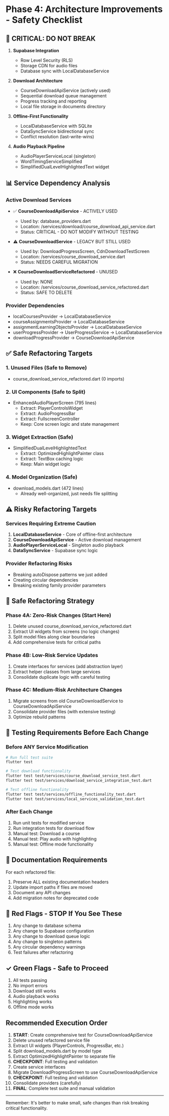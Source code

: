 # Phase 4: Architecture Improvements - Safety Checklist

## 🔴 CRITICAL: DO NOT BREAK
1. **Supabase Integration**
   - Row Level Security (RLS)
   - Storage CDN for audio files
   - Database sync with LocalDatabaseService

2. **Download Architecture**
   - CourseDownloadApiService (actively used)
   - Sequential download queue management
   - Progress tracking and reporting
   - Local file storage in documents directory

3. **Offline-First Functionality**
   - LocalDatabaseService with SQLite
   - DataSyncService bidirectional sync
   - Conflict resolution (last-write-wins)

4. **Audio Playback Pipeline**
   - AudioPlayerServiceLocal (singleton)
   - WordTimingServiceSimplified
   - SimplifiedDualLevelHighlightedText widget

## 📊 Service Dependency Analysis

### Active Download Services
- ✅ **CourseDownloadApiService** - ACTIVELY USED
  - Used by: database_providers.dart
  - Location: /services/download/course_download_api_service.dart
  - Status: CRITICAL - DO NOT MODIFY WITHOUT TESTING

- ⚠️ **CourseDownloadService** - LEGACY BUT STILL USED
  - Used by: DownloadProgressScreen, CdnDownloadTestScreen
  - Location: /services/course_download_service.dart
  - Status: NEEDS CAREFUL MIGRATION

- ❌ **CourseDownloadServiceRefactored** - UNUSED
  - Used by: NONE
  - Location: /services/course_download_service_refactored.dart
  - Status: SAFE TO DELETE

### Provider Dependencies
- localCoursesProvider → LocalDatabaseService
- courseAssignmentsProvider → LocalDatabaseService
- assignmentLearningObjectsProvider → LocalDatabaseService
- userProgressProvider → UserProgressService → LocalDatabaseService
- downloadProgressProvider → CourseDownloadApiService

## ✅ Safe Refactoring Targets

### 1. Unused Files (Safe to Remove)
- course_download_service_refactored.dart (0 imports)

### 2. UI Components (Safe to Split)
- EnhancedAudioPlayerScreen (795 lines)
  - Extract: PlayerControlsWidget
  - Extract: AudioProgressBar
  - Extract: FullscreenController
  - Keep: Core screen logic and state management

### 3. Widget Extraction (Safe)
- SimplifiedDualLevelHighlightedText
  - Extract: OptimizedHighlightPainter class
  - Extract: TextBox caching logic
  - Keep: Main widget logic

### 4. Model Organization (Safe)
- download_models.dart (472 lines)
  - Already well-organized, just needs file splitting

## ⚠️ Risky Refactoring Targets

### Services Requiring Extreme Caution
1. **LocalDatabaseService** - Core of offline-first architecture
2. **CourseDownloadApiService** - Active download management
3. **AudioPlayerServiceLocal** - Singleton audio playback
4. **DataSyncService** - Supabase sync logic

### Provider Refactoring Risks
- Breaking autoDispose patterns we just added
- Creating circular dependencies
- Breaking existing family provider parameters

## 🔧 Safe Refactoring Strategy

### Phase 4A: Zero-Risk Changes (Start Here)
1. Delete unused course_download_service_refactored.dart
2. Extract UI widgets from screens (no logic changes)
3. Split model files along clear boundaries
4. Add comprehensive tests for critical paths

### Phase 4B: Low-Risk Service Updates
1. Create interfaces for services (add abstraction layer)
2. Extract helper classes from large services
3. Consolidate duplicate logic with careful testing

### Phase 4C: Medium-Risk Architecture Changes
1. Migrate screens from old CourseDownloadService to CourseDownloadApiService
2. Consolidate provider files (with extensive testing)
3. Optimize rebuild patterns

## 🧪 Testing Requirements Before Each Change

### Before ANY Service Modification
```bash
# Run full test suite
flutter test

# Test download functionality
flutter test test/services/course_download_service_test.dart
flutter test test/services/download_service_integration_test.dart

# Test offline functionality
flutter test test/services/offline_functionality_test.dart
flutter test test/services/local_services_validation_test.dart
```

### After Each Change
1. Run unit tests for modified service
2. Run integration tests for download flow
3. Manual test: Download a course
4. Manual test: Play audio with highlighting
5. Manual test: Offline mode functionality

## 📝 Documentation Requirements

For each refactored file:
1. Preserve ALL existing documentation headers
2. Update import paths if files are moved
3. Document any API changes
4. Add migration notes for deprecated code

## 🚨 Red Flags - STOP If You See These

1. Any change to database schema
2. Any change to Supabase configuration
3. Any change to download queue logic
4. Any change to singleton patterns
5. Any circular dependency warnings
6. Test failures after refactoring

## ✓ Green Flags - Safe to Proceed

1. All tests passing
2. No import errors
3. Download still works
4. Audio playback works
5. Highlighting works
6. Offline mode works

## Recommended Execution Order

1. **START**: Create comprehensive test for CourseDownloadApiService
2. Delete unused refactored service file
3. Extract UI widgets (PlayerControls, ProgressBar, etc.)
4. Split download_models.dart by model type
5. Extract OptimizedHighlightPainter to separate file
6. **CHECKPOINT**: Full testing and validation
7. Create service interfaces
8. Migrate DownloadProgressScreen to use CourseDownloadApiService
9. **CHECKPOINT**: Full testing and validation
10. Consolidate providers (carefully)
11. **FINAL**: Complete test suite and manual validation

---

Remember: It's better to make small, safe changes than risk breaking critical functionality.